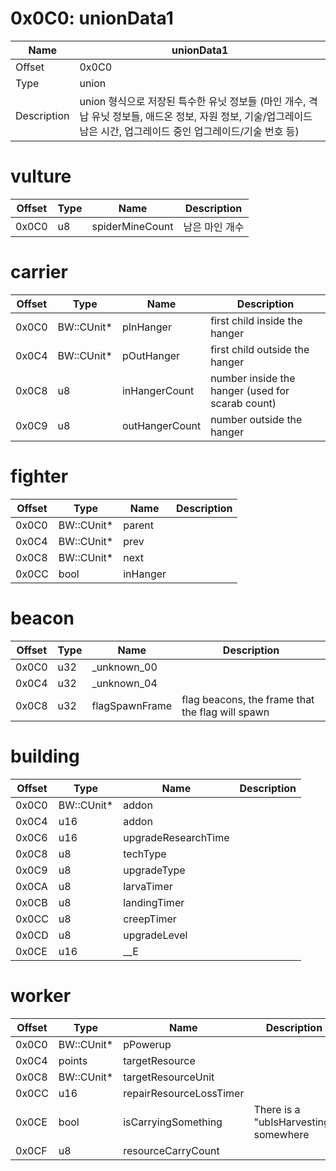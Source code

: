# 0x0C0: unionData1

| Name | unionData1 |
| ----| ------------ |
| Offset | 0x0C0 |
| Type | union |
| Description | union 형식으로 저장된 특수한 유닛 정보들 (마인 개수, 격납 유닛 정보들, 애드온 정보, 자원 정보, 기술/업그레이드 남은 시간, 업그레이드 중인 업그레이드/기술 번호 등) |<br>

# vulture

| Offset | Type | Name | Description |
| -------| -----| -----| ------------ |
| 0x0C0 | u8 | spiderMineCount | 남은 마인 개수 |<br>

# carrier

| Offset | Type | Name | Description |
| -------| -----| -----| ------------ |
| 0x0C0 | BW::CUnit* | pInHanger | first child inside the hanger |
| 0x0C4 | BW::CUnit* | pOutHanger | first child outside the hanger |
| 0x0C8 | u8 | inHangerCount | number inside the hanger (used for scarab count) |
| 0x0C9 | u8 | outHangerCount | number outside the hanger |<br>

# fighter

| Offset | Type | Name | Description |
| -------| -----| -----| ------------ |
| 0x0C0 | BW::CUnit* | parent |  |
| 0x0C4 | BW::CUnit* | prev |  |
| 0x0C8 | BW::CUnit* | next |  |
| 0x0CC | bool | inHanger |  |<br>

# beacon

| Offset | Type | Name | Description |
| -------| -----| -----| ------------ |
| 0x0C0 | u32 | _unknown_00 |  |
| 0x0C4 | u32 | _unknown_04 |  |
| 0x0C8 | u32 | flagSpawnFrame | flag beacons, the frame that the flag will spawn |<br>

# building

| Offset | Type | Name | Description |
| -------| -----| -----| ------------ |
| 0x0C0 | BW::CUnit* | addon |  |
| 0x0C4 | u16 | addon |  |
| 0x0C6 | u16 | upgradeResearchTime |  |
| 0x0C8 | u8 | techType |  |
| 0x0C9 | u8 | upgradeType |  |
| 0x0CA | u8 | larvaTimer |  |
| 0x0CB | u8 | landingTimer |  |
| 0x0CC | u8 | creepTimer |  |
| 0x0CD | u8 | upgradeLevel |  |
| 0x0CE | u16 | __E |  |<br>

# worker

| Offset | Type | Name | Description |
| -------| -----| -----| ------------ |
| 0x0C0 | BW::CUnit* | pPowerup |  |
| 0x0C4 | points | targetResource |  |
| 0x0C8 | BW::CUnit* | targetResourceUnit |  |
| 0x0CC | u16 | repairResourceLossTimer |  |
| 0x0CE | bool | isCarryingSomething | There is a "ubIsHarvesting" somewhere |
| 0x0CF | u8 | resourceCarryCount |  |<br>

